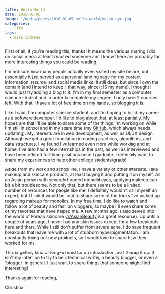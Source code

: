 ```yaml
---
title: Hello World
date: 2016-02-05
image: '/media/posts/2016-02-05-hello-world/me-in-nyc.jpg'
categories:
  - life
tags:
  - site updates
---
```


First of all, if you're reading this, thanks! It means the various sharing I did on social media at least reached someone and I know there are probably far more interesting things you could be reading.
<!-- excerpt -->

I'm not sure how many people actually even visited my site before, but essentially it just served as a personal landing page for my contact information, resume, and social media links. It still does, but since I own the domain (and I intend to keep it that way, since it IS my name), I thought I would just try adding a blog to it. I'm in my final semester as a computer science student and in order to complete my degree, I only have 2 courses left. With that, I have a lot of free time on my hands, so blogging it is.

Like I said, I'm computer science student, and I'm hoping to build my career as a software developer. I'd like to blog about that, at least partially. My hopes are that I'll be able to share some of the things I'm working on while I'm still in school and in my spare time (my [GitHub](http://github.com/christinadan), which always needs updating). My interests are in web development, as well as UI/UX design. Although we get a great foundation in coding practices, algorithms, and data structures, I've found I've learned even more while working and at home. I've also had a few internships in the past, as well as interviewed and have been offered full-time positions once I graduate. I definitely want to share my experiences to help other college students/grads!

Aside from my work and school life, I have a variety of other interests. I like makeup and skincare products, at least buying it and putting it on myself. As an Asian person with severely hooded monolid eyes, applying makeup can bit a bit troublesome. Not only that, but there seems to be a limited number of resources for people like me! I definitely wouldn't call myself an expert, but I think it would be neat to share some of the tricks I've picked up regarding makeup for monolids. In my free time, I do like to watch and follow a lot of beauty and fashion vloggers, so maybe I'll even share some of my favorites that have helped me. A few months ago, I also delved into the world of Korean skincare ([/r/AsianBeauty](https://www.reddit.com/r/AsianBeauty/) is a great resource). Up until a couple of years ago, I never had any skin issues except for a few breakouts here and there. While I still don't suffer from severe acne, I do have frequent breakouts that leave me with a lot of stubborn hyperpigmentation. I am constantly trying out new products, so I would love to share how they worked for me.

This is getting kind of long-winded for an introduction, so I'll wrap it up. It isn't my intention to try to be a technical writer, a beauty blogger, or even a 'blogger' in general. I just want to share things that someone might find interesting!

Thanks again for reading,

Christina
